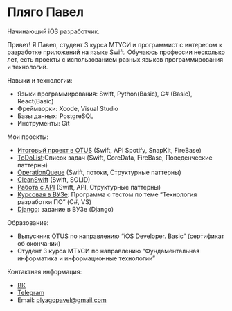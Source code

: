 # Пляго Павел

Начинающий iOS разработчик.

Привет! Я Павел, студент 3 курса МТУСИ и программист с интересом к разработке приложений на языке Swift. 
Обучаюсь профессии несколько лет, есть проекты с использованием разных языков программирования и технологий.

Навыки и технологии:
- Языки программирования: Swift, Python(Basic), C# (Basic), React(Basic)
- Фреймворки: Xcode, Visual Studio
- Базы данных: PostgreSQL
- Инструменты: Git

Мои проекты:
- [Итоговый проект в OTUS](https://github.com/PlPavel/OTUS_finalProject) (Swift, API Spotify, SnapKit, FireBase)
- [ToDoList](https://github.com/PlPavel/ToDoList):Список задач (Swift, CoreData, FireBase, Поведенческие паттерны)
- [OperationQueue](https://github.com/PlPavel/OperationQueue) (Swift, потоки, Структурные паттерны)
- [CleanSwift](https://github.com/PlPavel/CleanSwift) (Swift, SOLID)
- [Работа с API](https://github.com/PlPavel/Codable) (Swift, API, Структурные паттерны)
- [Курсовая в ВУЗе](https://github.com/PlPavel/MTUCI_KURSOVAYA_2): Программа с тестом по теме “Технология разработки ПО” (C#, VS)
- [Django](https://github.com/PlPavel/djangolab4): задание в ВУЗе (Django)

Образование:
- Выпускник OTUS по направлению “iOS Developer. Basic” (сертификат об окончании)
- Студент 3 курса МТУСИ по направлению “Фундаментальная информатика и информационные технологии”

Контактная информация:
- [ВК](https://vk.com/id352302361)
- [Telegram](https://t.me/PlyashaPago)
- Email: [plyagopavel@gmail.com](mailto:plyagopavel@gmail.com)
